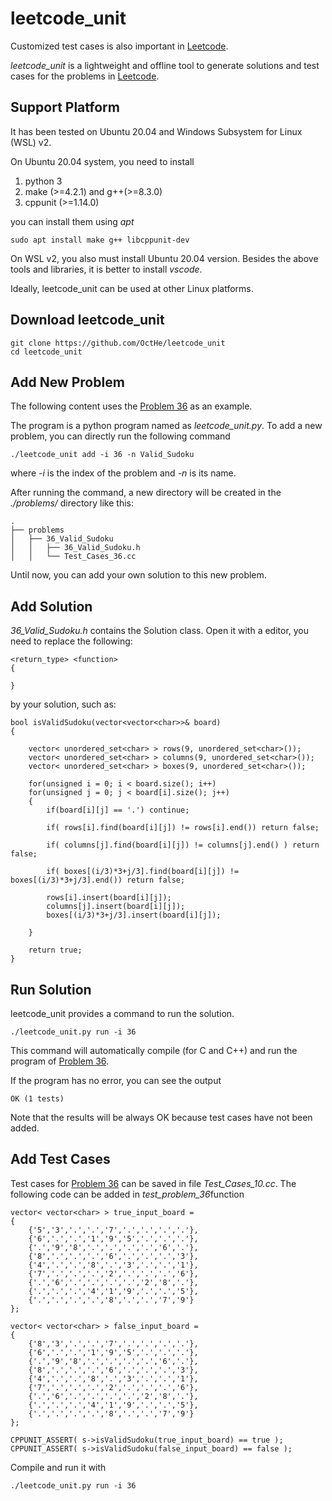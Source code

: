 # leetcode_unit

Customized test cases is also important in [Leetcode](https://leetcode.com/).

*leetcode_unit* is a lightweight and offline tool to generate solutions and test cases for the problems in [Leetcode](https://leetcode.com/).

## Support Platform

It has been tested on Ubuntu 20.04 and Windows Subsystem for Linux (WSL) v2.

On Ubuntu 20.04 system, you need to install
1. python 3
1. make (>=4.2.1) and g++(>=8.3.0)
2. cppunit (>=1.14.0)

you can install them using *apt*
    
    sudo apt install make g++ libcppunit-dev

On WSL v2, you also must install Ubuntu 20.04 version.
Besides the above tools and libraries, it is better to install *vscode*.

Ideally, leetcode_unit can be used at other Linux platforms.

## Download leetcode_unit

    git clone https://github.com/OctHe/leetcode_unit
    cd leetcode_unit


## Add New Problem

The following content uses the [Problem 36](https://leetcode.com/problems/valid-sudoku/) as an example.

The program is a python program named as *leetcode_unit.py*.
To add a new problem, you can directly run the following command

    ./leetcode_unit add -i 36 -n Valid_Sudoku
where *-i* is the index of the problem and *-n* is its name.

After running the command, a new directory will be created in the *./problems/* directory like this:

    .   
    ├── problems    
    │   ├── 36_Valid_Sudoku     
    │   │   ├── 36_Valid_Sudoku.h   
    │   │   └── Test_Cases_36.cc    

Until now, you can add your own solution to this new problem.

## Add Solution

*36_Valid_Sudoku.h* contains the Solution class. Open it with a editor, you need to replace the following:


    <return_type> <function>
    {

    }

by your solution, such as:


    bool isValidSudoku(vector<vector<char>>& board) 
    {

        vector< unordered_set<char> > rows(9, unordered_set<char>());
        vector< unordered_set<char> > columns(9, unordered_set<char>());
        vector< unordered_set<char> > boxes(9, unordered_set<char>());

        for(unsigned i = 0; i < board.size(); i++)
        for(unsigned j = 0; j < board[i].size(); j++)
        {
            if(board[i][j] == '.') continue;

            if( rows[i].find(board[i][j]) != rows[i].end()) return false;

            if( columns[j].find(board[i][j]) != columns[j].end() ) return false;

            if( boxes[(i/3)*3+j/3].find(board[i][j]) != boxes[(i/3)*3+j/3].end()) return false;

            rows[i].insert(board[i][j]);
            columns[j].insert(board[i][j]);
            boxes[(i/3)*3+j/3].insert(board[i][j]);

        }

        return true;
    }

## Run Solution

leetcode_unit provides a command to run the solution.

    ./leetcode_unit.py run -i 36

This command will automatically compile (for C and C++) and run the program of [Problem 36](https://leetcode.com/problems/valid-sudoku/).


If the program has no error, you can see the output


    OK (1 tests)

Note that the results will be always OK because test cases have not been added.

## Add Test Cases

Test cases for [Problem 36](https://leetcode.com/problems/valid-sudoku/) can be saved in file *Test_Cases_10.cc*.
The following code can be added in *test_problem_36*function

    vector< vector<char> > true_input_board = 
    {
        {'5','3','.','.','7','.','.','.','.'},
        {'6','.','.','1','9','5','.','.','.'},
        {'.','9','8','.','.','.','.','6','.'},
        {'8','.','.','.','6','.','.','.','3'},
        {'4','.','.','8','.','3','.','.','1'},
        {'7','.','.','.','2','.','.','.','6'},
        {'.','6','.','.','.','.','2','8','.'},
        {'.','.','.','4','1','9','.','.','5'},
        {'.','.','.','.','8','.','.','7','9'}
    };

    vector< vector<char> > false_input_board = 
    {
        {'8','3','.','.','7','.','.','.','.'},
        {'6','.','.','1','9','5','.','.','.'},
        {'.','9','8','.','.','.','.','6','.'},
        {'8','.','.','.','6','.','.','.','3'},
        {'4','.','.','8','.','3','.','.','1'},
        {'7','.','.','.','2','.','.','.','6'},
        {'.','6','.','.','.','.','2','8','.'},
        {'.','.','.','4','1','9','.','.','5'},
        {'.','.','.','.','8','.','.','7','9'}
    };

    CPPUNIT_ASSERT( s->isValidSudoku(true_input_board) == true );
    CPPUNIT_ASSERT( s->isValidSudoku(false_input_board) == false );

Compile and run it with

    ./leetcode_unit.py run -i 36

